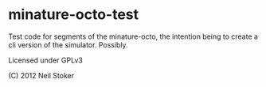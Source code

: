 minature-octo-test
==================

Test code for segments of the minature-octo, the intention being to create a cli version of the simulator. Possibly.

Licensed under GPLv3

(C) 2012 Neil Stoker
